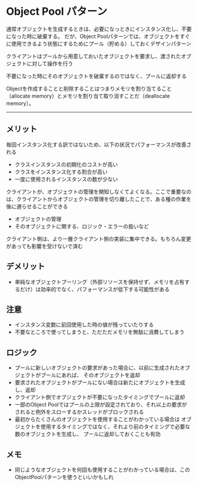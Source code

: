 # Object Pool パターン
通常オブジェクトを生成するときは、必要になっときにインスタンス化し、不要になった時に破棄する。
だが、Object Poolパターンでは、オブジェクトをすぐに使用できるよう状態にするためにプール（貯める）しておくデザインパターン

クライアントはプールから用意しておいたオブジェクトを要求し、渡されたオブジェクトに対して操作を行う

不要になった時にそのオブジェクトを破棄するのではなく、プールに返却する

Objectを作成することと削除することはつまりメモリを割り当てること（allocate memory）とメモリを割り当て取り消すことだ（deallocate memory）。

---
## メリット
毎回インスタンス化する訳ではないため、以下の状況でパフォーマンスが改善される
- クラスインスタンスの初期化のコストが高い
- クラスをインスタンス化する割合が高い
- 一度に使用されるインスタンスの数が少ない


クライアントが、オブジェクトの管理を関知しなくてよくなる。ここで重要なのは、クライアントからオブジェクトの管理を切り離したことで、ある種の作業を後に遅らせることができる
- オブジェクトの管理
- そのオブジェクトに関する、ロジック・エラーの扱いなど

クライアント側は、より一層クライアント側の実装に集中できる。もちろん変更があっても影響を受けないで済む

## デメリット
- 単純なオブジェクトプーリング（外部リソースを保持せず、メモリを占有するだけ）は効率的でなく、パフォーマンスが低下する可能性がある

## 注意
- インスタンス変数に前回使用した時の値が残っていたりする
- 不要なところで使ってしまうと、ただただメモリを無駄に消費してしまう

## ロジック
- プールに新しいオブジェクトの要求があった場合に、以前に生成されたオブジェクトがプールにあれば、 そのオブジェクトを返却
- 要求されたオブジェクトがプールにない場合は新たにオブジェクトを生成し、返却
- クライアント側でオブジェクトが不要になったタイミングでプールに返却
- 一部のObject Poolではプールの上限が設定されており、それ以上の要求がされると例外をスローするかスレッドがブロックされる
- 最初からたくさんのオブジェクトを使用することがわかっている場合は オブジェクトを使用するタイミングではなく、それより前のタイミングで必要な数のオブジェクトを生成し、 プールに返却しておくことも有効

## メモ
- 同じようなオブジェクトを何回も使用することがわかっている場合は、このObjectPoolパターンを使うといいかもしれ
